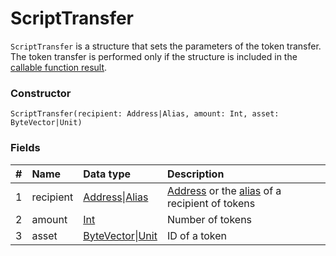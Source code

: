 # ScriptTransfer

`ScriptTransfer` is a structure that sets the parameters of the token transfer. The token transfer is performed only if the structure is included in the [callable function result](/en/ride/functions/callable-function#invocation-result-2).

### Constructor

``` ride
ScriptTransfer(recipient: Address|Alias, amount: Int, asset: ByteVector|Unit)
```

### Fields

|   #   | Name | Data type | Description |
| :--- | :--- | :--- | :--- |
| 1 | recipient | [Address](/en/ride/structures/common-structures/address)&#124;[Alias](/en/ride/structures/common-structures/alias) | [Address](/en/blockchain/account/address) or the [alias](/en/blockchain/account/alias) of a recipient of tokens |
| 2 | amount | [Int](/en/ride/data-types/int) | Number of tokens |
| 3 | asset | [ByteVector](/en/ride/data-types/byte-vector)&#124;[Unit](/en/ride/data-types/unit) | ID of a token |
